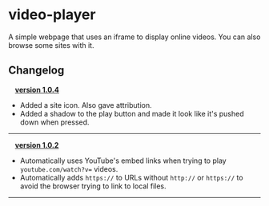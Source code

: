 # video-player
A simple webpage that uses an iframe to display online videos. You can also browse some sites with it.
## Changelog
**&nbsp;&nbsp;&nbsp;&nbsp;<a href="https://github.com/DevJesseCode/video-player/commit/96d67017ab5ce8695eeb7ece527529fce4ac48ec">version 1.0.4</a>**
* Added a site icon. Also gave attribution.
* Added a shadow to the play button and made it look like it's pushed down when pressed.
<hr>

**&nbsp;&nbsp;&nbsp;&nbsp;<a href="https://github.com/DevJesseCode/video-player/commit/25c4e11c3bbe3bcd05f54edb561c4708ff74a8ff">version 1.0.2</a>**
* Automatically uses YouTube's embed links when trying to play `youtube.com/watch?v=` videos.
* Automatically adds `https://` to URLs without `http://` or `https://` to avoid the browser trying to link to local files.
<hr>

